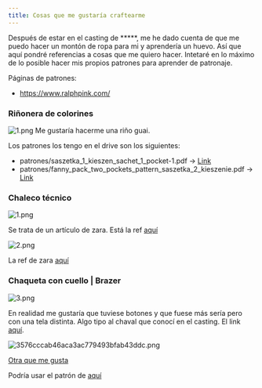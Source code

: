 ```yaml
---
title: Cosas que me gustaría craftearme
---
```


Después de estar en el casting de \*\*\*\*\*, me he dado cuenta de que me puedo hacer un montón de ropa para mi y aprendería un huevo. Así que aquí pondré referencias a cosas que me quiero hacer. Intetaré en lo máximo de lo posible hacer mis propios patrones para aprender de patronaje.

Páginas de patrones:
* <https://www.ralphpink.com/>

### Riñonera de colorines

![1.png](media\20201008\1.png)
Me gustaría hacerme una riño guai.

Los patrones los tengo en el drive son los siguientes:
* patrones/saszetka_1_kieszen_sachet_1_pocket-1.pdf -> [Link](https://jimisells.com/en/sewing-patterns/238-sewing-pattern-fanny-pack-sachet-with-single-pocket-available-for-download-in-pdf-format-sewing-pattern-fanny-pack-sachet-with-single-pocket-available-for-free-download-in-pdf-format)
* patrones/fanny_pack_two_pockets_pattern_saszetka_2_kieszenie.pdf -> [Link](https://jimisells.com/en/sewing-patterns/239-sewing-pattern-fanny-pack-sachet-with-single-pocket-available-for-download-in-pdf-format-sewing-pattern-fanny-pack-sachet-with-two-pockets)

### Chaleco técnico

![1.png](media/20201007/1.png)

Se trata de un artículo de zara. Está la ref [aquí](https://www.zara.com/es/es/chaleco-t%C3%A9cnico-utility-p01926300.html?v1=61026857&v2=1546823)

![2.png](media/20201007/2.png)

La ref de zara [aquí](https://www.zara.com/es/es/chaleco-t%C3%A9cnico-utility-p05320408.html?v1=51049699&v2=1546823)

### Chaqueta con cuello | Brazer

![3.png](media/20201007/3.png)

En realidad me gustaría que tuviese botones y que fuese más sería pero con una tela distinta. Algo tipo al chaval que conocí en el casting. El link [aquí](https://www.asos.com/es/soul-star/chaqueta-de-borreguito-con-cuello-alzado-de-cuadros-en-negro-y-blanco-de-soul-star/prd/20193363?clr=blanco-negro&colourwayid=60016450&SearchQuery=&cid=2112).

![3576cccab46aca3ac779493bfab43ddc.png](media/20201007/3576cccab46aca3ac779493bfab43ddc.png)


[Otra que me gusta](https://www.zara.com/es/es/blazer-estructura-p05891636.html?v1=66343390&v2=1546766)

Podría usar el patrón de [aquí](https://www.patronesmil.com/patron-de-chaqueta-americana-para-hombres.html)